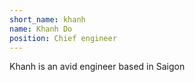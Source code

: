 ```yaml
---
short_name: khanh
name: Khanh Do
position: Chief engineer
---
```

Khanh is an avid engineer based in Saigon